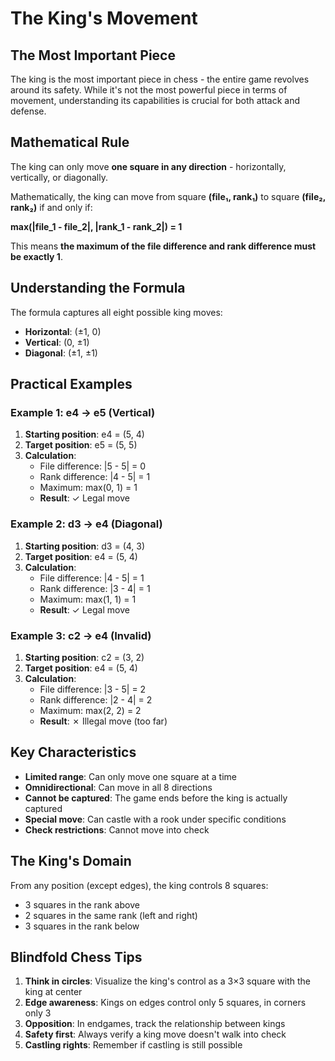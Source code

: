 # The King's Movement

## The Most Important Piece

The king is the most important piece in chess - the entire game revolves around its safety. While it's not the most powerful piece in terms of movement, understanding its capabilities is crucial for both attack and defense.

## Mathematical Rule

The king can only move **one square in any direction** - horizontally, vertically, or diagonally.

Mathematically, the king can move from square **(file₁, rank₁)** to square **(file₂, rank₂)** if and only if:

**max(|file_1 - file_2|, |rank_1 - rank_2|) = 1**

This means **the maximum of the file difference and rank difference must be exactly 1**.

## Understanding the Formula

The formula captures all eight possible king moves:

- **Horizontal**: (±1, 0)
- **Vertical**: (0, ±1)  
- **Diagonal**: (±1, ±1)

## Practical Examples

### Example 1: e4 → e5 (Vertical)

1. **Starting position**: e4 = (5, 4)
2. **Target position**: e5 = (5, 5)
3. **Calculation**:
   - File difference: |5 - 5| = 0
   - Rank difference: |4 - 5| = 1
   - Maximum: max(0, 1) = 1
   - **Result**: ✓ Legal move

### Example 2: d3 → e4 (Diagonal)

1. **Starting position**: d3 = (4, 3)
2. **Target position**: e4 = (5, 4)
3. **Calculation**:
   - File difference: |4 - 5| = 1
   - Rank difference: |3 - 4| = 1
   - Maximum: max(1, 1) = 1
   - **Result**: ✓ Legal move

### Example 3: c2 → e4 (Invalid)

1. **Starting position**: c2 = (3, 2)
2. **Target position**: e4 = (5, 4)
3. **Calculation**:
   - File difference: |3 - 5| = 2
   - Rank difference: |2 - 4| = 2
   - Maximum: max(2, 2) = 2
   - **Result**: ✗ Illegal move (too far)

## Key Characteristics

- **Limited range**: Can only move one square at a time
- **Omnidirectional**: Can move in all 8 directions
- **Cannot be captured**: The game ends before the king is actually captured
- **Special move**: Can castle with a rook under specific conditions
- **Check restrictions**: Cannot move into check

## The King's Domain

From any position (except edges), the king controls 8 squares:

- 3 squares in the rank above
- 2 squares in the same rank (left and right)
- 3 squares in the rank below

## Blindfold Chess Tips

1. **Think in circles**: Visualize the king's control as a 3×3 square with the king at center
2. **Edge awareness**: Kings on edges control only 5 squares, in corners only 3
3. **Opposition**: In endgames, track the relationship between kings
4. **Safety first**: Always verify a king move doesn't walk into check
5. **Castling rights**: Remember if castling is still possible